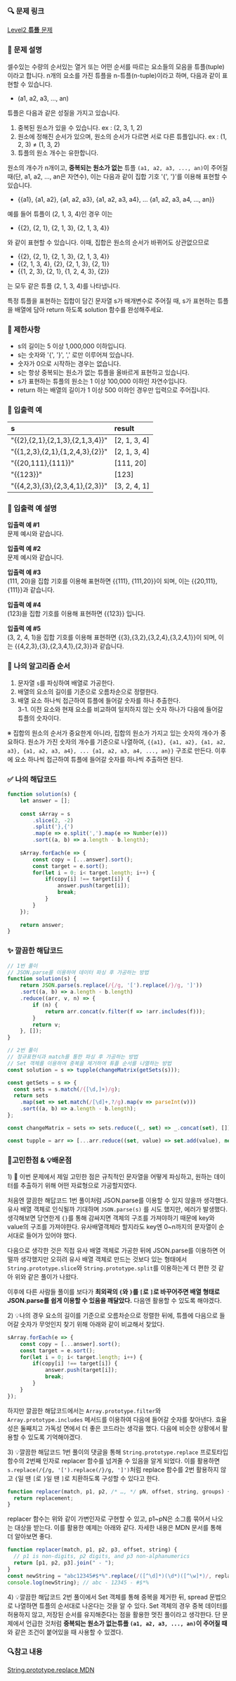 ### 🔍 문제 링크
[Level2 **튜플** 문제](https://school.programmers.co.kr/learn/courses/30/lessons/64065)

### 📘 문제 설명
셀수있는 수량의 순서있는 열거 또는 어떤 순서를 따르는 요소들의 모음을 튜플(tuple)이라고 합니다. n개의 요소를 가진 튜플을 n-튜플(n-tuple)이라고 하며, 다음과 같이 표현할 수 있습니다.

- (a1, a2, a3, ..., an)

튜플은 다음과 같은 성질을 가지고 있습니다.

1. 중복된 원소가 있을 수 있습니다. ex : (2, 3, 1, 2)
2. 원소에 정해진 순서가 있으며, 원소의 순서가 다르면 서로 다른 튜플입니다. ex : (1, 2, 3) ≠ (1, 3, 2)
3. 튜플의 원소 개수는 유한합니다.

원소의 개수가 n개이고, **중복되는 원소가 없는** 튜플 `(a1, a2, a3, ..., an)`이 주어질 때(단, a1, a2, ..., an은 자연수), 이는 다음과 같이 집합 기호 '{', '}'를 이용해 표현할 수 있습니다.

- {{a1}, {a1, a2}, {a1, a2, a3}, {a1, a2, a3, a4}, ... {a1, a2, a3, a4, ..., an}}

예를 들어 튜플이 (2, 1, 3, 4)인 경우 이는

- {{2}, {2, 1}, {2, 1, 3}, {2, 1, 3, 4}}

와 같이 표현할 수 있습니다. 이때, 집합은 원소의 순서가 바뀌어도 상관없으므로

- {{2}, {2, 1}, {2, 1, 3}, {2, 1, 3, 4}}
- {{2, 1, 3, 4}, {2}, {2, 1, 3}, {2, 1}}
- {{1, 2, 3}, {2, 1}, {1, 2, 4, 3}, {2}}

는 모두 같은 튜플 (2, 1, 3, 4)를 나타냅니다.

특정 튜플을 표현하는 집합이 담긴 문자열 s가 매개변수로 주어질 때, s가 표현하는 튜플을 배열에 담아 return 하도록 solution 함수를 완성해주세요.

### 📕 제한사항
- s의 길이는 5 이상 1,000,000 이하입니다.
- s는 숫자와 '{', '}', ',' 로만 이루어져 있습니다.
- 숫자가 0으로 시작하는 경우는 없습니다.
- s는 항상 중복되는 원소가 없는 튜플을 올바르게 표현하고 있습니다.
- s가 표현하는 튜플의 원소는 1 이상 100,000 이하인 자연수입니다.
- return 하는 배열의 길이가 1 이상 500 이하인 경우만 입력으로 주어집니다.

### 📙 입출력 예
|s|result|
|:---|:---|
|"{{2},{2,1},{2,1,3},{2,1,3,4}}"|[2, 1, 3, 4]|
|"{{1,2,3},{2,1},{1,2,4,3},{2}}"|[2, 1, 3, 4]|
|"{{20,111},{111}}"|[111, 20]|
|"{{123}}"|[123]|
|"{{4,2,3},{3},{2,3,4,1},{2,3}}"|[3, 2, 4, 1]|

### 📒 입출력 예 설명
**입출력 예 #1**  
문제 예시와 같습니다.

**입출력 예 #2**  
문제 예시와 같습니다.

**입출력 예 #3**  
(111, 20)을 집합 기호를 이용해 표현하면 {{111}, {111,20}}이 되며, 이는 {{20,111},{111}}과 같습니다.

**입출력 예 #4**  
(123)을 집합 기호를 이용해 표현하면 {{123}} 입니다.

**입출력 예 #5**  
(3, 2, 4, 1)을 집합 기호를 이용해 표현하면 {{3},{3,2},{3,2,4},{3,2,4,1}}이 되며, 이는 {{4,2,3},{3},{2,3,4,1},{2,3}}과 같습니다.

### 📔 나의 알고리즘 순서
1. 문자열 `s`를 파싱하여 배열로 가공한다.
2. 배열의 요소의 길이를 기준으로 오름차순으로 정렬한다.
3. 배열 요소 하나씩 접근하여 튜플에 들어갈 숫자를 하나 추출한다.  
  3-1. 이전 요소와 현재 요소를 비교하여 일치하지 않는 숫자 하나가 다음에 들어갈 튜플의 숫자이다.

※ 집합의 원소의 순서가 중요한게 아니라, 집합의 원소가 가지고 있는 숫자의 개수가 중요하다. 원소가 가진 숫자의 개수를 기준으로 나열하여, `{{a1}, {a1, a2}, {a1, a2, a3}, {a1, a2, a3, a4}, ... {a1, a2, a3, a4, ..., an}}` 구조로 만든다. 이후에 요소 하나씩 접근하여 튜플에 들어갈 숫자를 하나씩 추출하면 된다.

### ✅ 나의 해답코드
```javascript
function solution(s) {
    let answer = [];
    
    const sArray = s
        .slice(2, -2)
        .split('},{')
        .map(e => e.split(',').map(e => Number(e)))
        .sort((a, b) => a.length - b.length);
    
    sArray.forEach(e => {
        const copy = [...answer].sort();
        const target = e.sort();
        for(let i = 0; i< target.length; i++) {
            if(copy[i] !== target[i]) {
                answer.push(target[i]);
                break;
            }
        }
    });
    
    return answer;
}
```

### ✨ 깔끔한 해답코드
```javascript
// 1번 풀이
// JSON.parse를 이용하여 데이터 파싱 후 가공하는 방법
function solution(s) {
    return JSON.parse(s.replace(/{/g, '[').replace(/}/g, ']'))
    .sort((a, b) => a.length - b.length)
    .reduce((arr, v, n) => {
        if (n) {
            return arr.concat(v.filter(f => !arr.includes(f)));
        }
        return v;
    }, []);
}
```

```javascript
// 2번 풀이
// 정규표현식과 match를 통한 파싱 후 가공하는 방법
// Set 객체를 이용하여 중복을 제거하여 튜플 순서를 나열하는 방법
const solution = s => tupple(changeMatrix(getSets(s)));

const getSets = s => {
  const sets = s.match(/{[\d,]+}/g);
  return sets
    .map(set => set.match(/[\d]+,?/g).map(v => parseInt(v)))
    .sort((a, b) => a.length - b.length);
};

const changeMatrix = sets => sets.reduce((_, set) => _.concat(set), []);

const tupple = arr => [...arr.reduce((set, value) => set.add(value), new Set())];
```

### 📝고민한점 & 💡배운점
1\) 🤔 이번 문제에서 제일 고민한 점은 규칙적인 문자열을 어떻게 파싱하고, 원하는 데이터를 추출하기 위해 어떤 자료형으로 가공할지였다. 

처음엔 깔끔한 해답코드 1번 풀이처럼 JSON.parse를 이용할 수 있지 않을까 생각했다. 유사 배열 객체로 인식될까 기대하며 `JSON.parse(s)` 를 시도 했지만, 에러가 발생했다. 생각해보면 당연한게 `{}`를 통해 감싸지면 객체의 구조를 가져야하기 때문에 key와 value의 구조를 가져야한다. 유사배열객체라 할지라도 key엔 0~n까지의 문자열이 순서대로 들어가 있어야 했다.

다음으로 생각한 것은 직접 유사 배열 객체로 가공한 뒤에 JSON.parse를 이용하면 어떨까 생각했지만 오히려 유사 배열 객체로 만드는 것보다 있는 형태에서 `String.prototype.slice`와 `String.prototype.split`를 이용하는게 더 편한 것 같아 위와 같은 풀이가 나왔다.

이후에 다른 사람들 풀이를 보다가 **최외곽의 `{`와 `}`를 `[`로 `]`로 바꾸어주면 배열 형태로 JSON.parse를 쉽게 이용할 수 있음을 깨달았다.** 다음엔 활용할 수 있도록 해야겠다.

2\) 💡나의 경우 요소의 길이를 기준으로 오름차순으로 정렬한 뒤에, 튜플에 다음으로 들어갈 숫자가 무엇인지 찾기 위해 아래와 같이 비교해서 찾았다.

```javascript
sArray.forEach(e => {
    const copy = [...answer].sort();
    const target = e.sort();
    for(let i = 0; i< target.length; i++) {
        if(copy[i] !== target[i]) {
            answer.push(target[i]);
            break;
        }
    }
});
```

하지만 깔끔한 해답코드에서는 `Array.prototype.filter`와 `Array.prototype.includes` 메서드를 이용하여 다음에 들어갈 숫자를 찾아낸다. 효율성은 둘째치고 가독성 면에서 더 좋은 코드라는 생각을 했다. 다음에 비슷한 상황에서 활용할 수 있도록 기억해야겠다.

3\) 💡깔끔한 해답코드 1번 풀이의 댓글을 통해 `String.prototype.replace` 프로토타입 함수의 2번째 인자로 replacer 함수를 넘겨줄 수 있음을 알게 되었다. 이를 활용하면 `s.replace(/{/g, '[').replace(/}/g, ']')`처럼 replace 함수를 2번 활용하지 않고 `{`일 땐 `[`로 `}`일 땐 `]`로 치환하도록 구성할 수 있다고 한다.

```javascript
function replacer(match, p1, p2, /* …, */ pN, offset, string, groups) {
  return replacement;
}
```

replacer 함수는 위와 같이 가변인자로 구현할 수 있고, p1~pN은 소그룹 묶어서 나오는 대상을 받는다. 이를 활용한 예제는 아래와 같다. 자세한 내용은 MDN 문서를 통해 더 알아보면 좋다.

```javascript
function replacer(match, p1, p2, p3, offset, string) {
  // p1 is non-digits, p2 digits, and p3 non-alphanumerics
  return [p1, p2, p3].join(" - ");
}
const newString = "abc12345#$*%".replace(/([^\d]*)(\d*)([^\w]*)/, replacer);
console.log(newString); // abc - 12345 - #$*%
```

4\) 💡깔끔한 해답코드 2번 풀이에서 Set 객체를 통해 중복을 제거한 뒤, spread 문법으로 나열하면 튜플의 순서대로 나온다는 것을 알 수 있다. Set 객체의 경우 중복 데이터를 허용하지 않고, 저장된 순서를 유지해준다는 점을 활용한 멋진 풀이라고 생각한다. 단 문제에서 언급한 것처럼 **중복되는 원소가 없는튜플 `(a1, a2, a3, ..., an)`이 주어질 때**와 같은 조건이 붙어있을 때 사용할 수 있겠다.

### 🔍참고 내용
[String.prototype.replace MDN](https://developer.mozilla.org/en-US/docs/Web/JavaScript/Reference/Global_Objects/String/replace)
